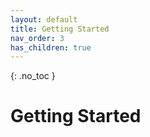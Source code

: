 ```yaml
---
layout: default
title: Getting Started
nav_order: 3
has_children: true
---
```


{: .no_toc }

# Getting Started